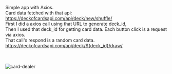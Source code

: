 Simple app with Axios.<br>
Card data fetched with that api: <br>
https://deckofcardsapi.com/api/deck/new/shuffle/ <br>
First I did a axios call using that URL to generate deck_id, <br>
Then I used that deck_id for getting card data. Each button click is a request via axios. <br>
That call's respond is a random card data. <br>
https://deckofcardsapi.com/api/deck/${deck_id}/draw/ <br>
<br>
<br>

![card-dealer](https://user-images.githubusercontent.com/24496846/218288085-1538cfd0-6605-4fc9-a6df-61952a878887.gif)
